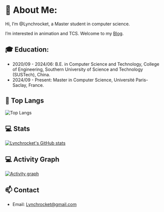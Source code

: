 # 👋 About Me:
Hi, I’m @Lynchrocket, a Master student in computer science.

I’m interested in animation and TCS. Welcome to my [Blog](https://lynchrocket.github.io).

## 🎓 Education:
- 2020/09 - 2024/06: B.E. in Computer Science and Technology, College of Engineering, Southern University of Science and Technology (SUSTech), China.
- 2024/09 - Present: Master in Computer Science, Université Paris-Saclay, France.

## 🥇 Top Langs
![Top Langs](https://github-readme-stats.vercel.app/api/top-langs/?username=Lynchrocket&layout=compact&theme=buefy)  

## 💻 Stats
[![Lynchrocket's GitHub stats](https://github-readme-stats.vercel.app/api?username=Lynchrocket&show_icons=true&theme=graywhite)](https://github.com/anuraghazra/github-readme-stats)

## 💻 Activity Graph
[![Activity graph](https://github-readme-activity-graph.vercel.app/graph?username=Lynchrocket&theme=xcode)](https://github.com/ashutosh00710/github-readme-activity-graph)

## 📫 Contact

- Email: [Lynchrocket@gmail.com](mailto:Lynchrocket@gmail.com)
